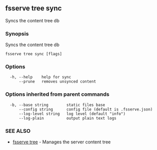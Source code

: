 ## fsserve tree sync

Syncs the content tree db

### Synopsis

Syncs the content tree db

```
fsserve tree sync [flags]
```

### Options

```
  -h, --help    help for sync
      --prune   removes unsynced content
```

### Options inherited from parent commands

```
  -b, --base string        static files base
      --config string      config file (default is .fsserve.json)
      --log-level string   log level (default "info")
      --log-plain          output plain text logs
```

### SEE ALSO

* [fsserve tree](fsserve_tree.md)	 - Manages the server content tree

